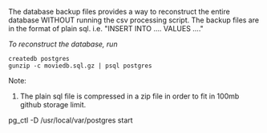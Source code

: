 The database backup files provides a way to reconstruct the entire database WITHOUT running the csv processing script.
The backup files are in the format of plain sql. i.e. "INSERT INTO .... VALUES ...."

_To reconstruct the database, run_

    createdb postgres
    gunzip -c moviedb.sql.gz | psql postgres 

Note:
1. The plain sql file is compressed in a zip file in order to fit in 100mb github storage limit.

pg_ctl -D /usr/local/var/postgres start
